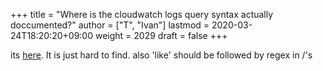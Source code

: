 +++
title = "Where is the cloudwatch logs query syntax actually doccumented?"
author = ["T", "Ivan"]
lastmod = 2020-03-24T18:20:20+09:00
weight = 2029
draft = false
+++

its [here](https://docs.aws.amazon.com/AmazonCloudWatch/latest/logs/CWL_QuerySyntax.html). It is just hard to find. also 'like' should be followed by
regex in /'s
